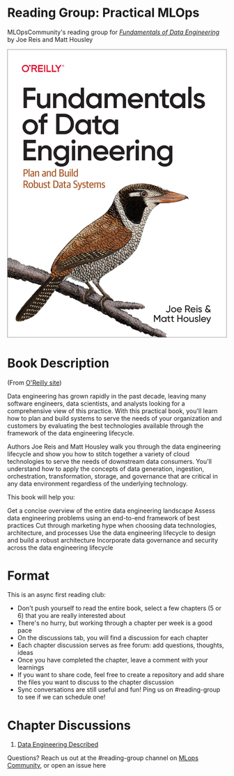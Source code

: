 # Reading Group: Practical MLOps

MLOpsCommunity's reading group for [_Fundamentals of Data Engineering_](https://www.oreilly.com/library/view/fundamentals-of-data/9781098108298/) by Joe Reis and Matt Housley

![bookcover](resources/fde_cover.jpeg)

# Book Description 


(From [O'Reilly site](https://www.oreilly.com/library/view/fundamentals-of-data/9781098108298/)) 

Data engineering has grown rapidly in the past decade, leaving many software engineers, data scientists, and analysts looking for a comprehensive view of this practice. With this practical book, you'll learn how to plan and build systems to serve the needs of your organization and customers by evaluating the best technologies available through the framework of the data engineering lifecycle.

Authors Joe Reis and Matt Housley walk you through the data engineering lifecycle and show you how to stitch together a variety of cloud technologies to serve the needs of downstream data consumers. You'll understand how to apply the concepts of data generation, ingestion, orchestration, transformation, storage, and governance that are critical in any data environment regardless of the underlying technology.

This book will help you:

Get a concise overview of the entire data engineering landscape
Assess data engineering problems using an end-to-end framework of best practices
Cut through marketing hype when choosing data technologies, architecture, and processes
Use the data engineering lifecycle to design and build a robust architecture
Incorporate data governance and security across the data engineering lifecycle

# Format

This is an async first reading club:

- Don't push yourself to read the entire book, select a few chapters (5 or 6) that you are really interested about
- There's no hurry, but working through a chapter per week is a good pace
- On the discussions tab, you will find a discussion for each chapter
- Each chapter discussion serves as free forum: add questions, thoughts, ideas
- Once you have completed the chapter, leave a comment with your learnings
- If you want to share code, feel free to create a repository and add share the files you want to discuss to the chapter discussion
- Sync conversations are still useful and fun! Ping us on #reading-group to see if we can schedule one!

# Chapter Discussions

1. [Data Engineering Described](https://github.com/mlopscommunity/Reading-Group-Practical-MLOps/discussions/15)


Questions? Reach us out at the #reading-group channel on [MLops Community](https://mlops.community/), or open an issue here





